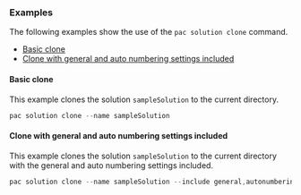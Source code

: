 ### Examples

The following examples show the use of the `pac solution clone` command.

- [Basic clone](#basic-clone)
- [Clone with general and auto numbering settings included](#clone-with-general-and-auto-numbering-settings-included)

#### Basic clone

This example clones the solution `sampleSolution` to the current directory.

```powershell
pac solution clone --name sampleSolution
```

#### Clone with general and auto numbering settings included

This example clones the solution `sampleSolution` to the current directory with the general and auto numbering settings included.

```powershell
pac solution clone --name sampleSolution --include general,autonumbering
```
